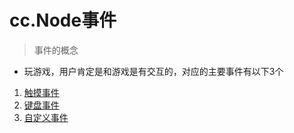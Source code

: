 # cc.Node事件

> 事件的概念

* 玩游戏，用户肯定是和游戏是有交互的，对应的主要事件有以下3个

1. [触摸事件](./02-触摸事件.md)
2. [键盘事件](./03-键盘事件.md)
3. [自定义事件](./04-自定义事件.md)